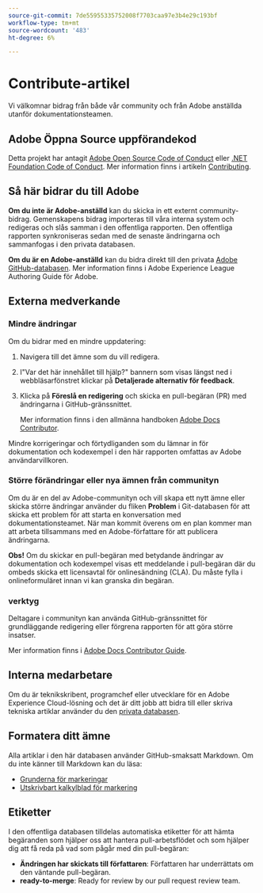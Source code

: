```yaml
---
source-git-commit: 7de55955335752008f7703caa97e3b4e29c193bf
workflow-type: tm+mt
source-wordcount: '483'
ht-degree: 6%

---
```

# Contribute-artikel

Vi välkomnar bidrag från både vår community och från Adobe anställda utanför dokumentationsteamen.

## Adobe Öppna Source uppförandekod

Detta projekt har antagit [Adobe Open Source Code of Conduct](code-of-conduct.md) eller [.NET Foundation Code of Conduct](https://dotnetfoundation.org/code-of-conduct). Mer information finns i artikeln [Contributing](contributing.md).

## Så här bidrar du till Adobe

**Om du inte är Adobe-anställd** kan du skicka in ett externt community-bidrag. Gemenskapens bidrag importeras till våra interna system och redigeras och slås samman i den offentliga rapporten. Den offentliga rapporten synkroniseras sedan med de senaste ändringarna och sammanfogas i den privata databasen.

**Om du är en Adobe-anställd** kan du bidra direkt till den privata [Adobe GitHub-databasen](https://git.corp.adobe.com/AdobeDocs/). Mer information finns i Adobe Experience League Authoring Guide för Adobe.

## Externa medverkande

### Mindre ändringar

Om du bidrar med en mindre uppdatering:

1. Navigera till det ämne som du vill redigera.
1. I&quot;Var det här innehållet till hjälp?&quot; bannern som visas längst ned i webbläsarfönstret klickar på **Detaljerade alternativ för feedback**.
1. Klicka på **Föreslå en redigering** och skicka en pull-begäran (PR) med ändringarna i GitHub-gränssnittet.

   Mer information finns i den allmänna handboken [Adobe Docs Contributor](https://experienceleague.adobe.com/docs/contributor/contributor-guide/introduction.html?lang=sv).

Mindre korrigeringar och förtydliganden som du lämnar in för dokumentation och kodexempel i den här rapporten omfattas av Adobe användarvillkoren.

### Större förändringar eller nya ämnen från communityn

Om du är en del av Adobe-communityn och vill skapa ett nytt ämne eller skicka större ändringar använder du fliken **Problem** i Git-databasen för att skicka ett problem för att starta en konversation med dokumentationsteamet. När man kommit överens om en plan kommer man att arbeta tillsammans med en Adobe-författare för att publicera ändringarna.

**Obs!** Om du skickar en pull-begäran med betydande ändringar av dokumentation och kodexempel visas ett meddelande i pull-begäran där du ombeds skicka ett licensavtal för onlinesändning (CLA). Du måste fylla i onlineformuläret innan vi kan granska din begäran.

### verktyg

Deltagare i communityn kan använda GitHub-gränssnittet för grundläggande redigering eller förgrena rapporten för att göra större insatser.

Mer information finns i [Adobe Docs Contributor Guide](https://experienceleague.adobe.com/docs/contributor/contributor-guide/introduction.html?lang=sv).

## Interna medarbetare

Om du är teknikskribent, programchef eller utvecklare för en Adobe Experience Cloud-lösning och det är ditt jobb att bidra till eller skriva tekniska artiklar använder du den [privata databasen](https://git.corp.adobe.com/AdobeDocs).

## Formatera ditt ämne

Alla artiklar i den här databasen använder GitHub-smaksatt Markdown. Om du inte känner till Markdown kan du läsa:

* [Grunderna för markeringar](https://help.github.com/articles/getting-started-with-writing-and-formatting-on-github/)
* [Utskrivbart kalkylblad för markering](https://guides.github.com/pdfs/markdown-cheatsheet-online.pdf)

## Etiketter

I den offentliga databasen tilldelas automatiska etiketter för att hämta begäranden som hjälper oss att hantera pull-arbetsflödet och som hjälper dig att få reda på vad som pågår med din pull-begäran:

* **Ändringen har skickats till författaren**: Författaren har underrättats om den väntande pull-begäran.
* **ready-to-merge**: Ready for review by our pull request review team.
